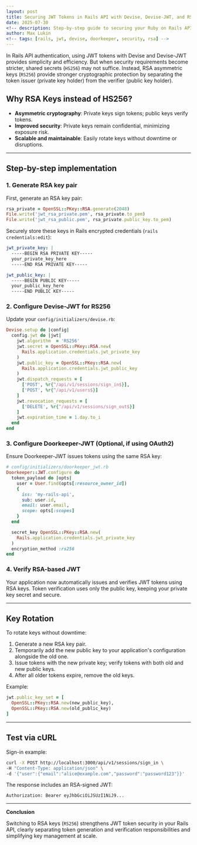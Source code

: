 ```yaml
---
layout: post
title: Securing JWT Tokens in Rails API with Devise, Devise-JWT, and RSA Keys
date: 2025-07-30
<!-- description: Step-by-step guide to securing your Ruby on Rails API authentication using Devise, Devise-JWT, Doorkeeper-JWT, and RSA encryption keys. -->
author: Max Lukin
<!-- tags: [rails, jwt, devise, doorkeeper, security, rsa] -->
---
```


In Rails API authentication, using JWT tokens with Devise and Devise-JWT provides simplicity and efficiency. But when security requirements become stricter, shared secrets (`HS256`) may not suffice. Instead, RSA asymmetric keys (`RS256`) provide stronger cryptographic protection by separating the token issuer (private key holder) from the verifier (public key holder).

## Why RSA Keys instead of HS256?

- **Asymmetric cryptography**: Private keys sign tokens; public keys verify tokens.
- **Improved security**: Private keys remain confidential, minimizing exposure risk.
- **Scalable and maintainable**: Easily rotate keys without downtime or disruptions.

---

## Step-by-step implementation

### 1. Generate RSA key pair

First, generate an RSA key pair:

```ruby
rsa_private = OpenSSL::PKey::RSA.generate(2048)
File.write('jwt_rsa_private.pem', rsa_private.to_pem)
File.write('jwt_rsa_public.pem', rsa_private.public_key.to_pem)
```

Securely store these keys in Rails encrypted credentials (`rails credentials:edit`):

```yaml
jwt_private_key: |
  -----BEGIN RSA PRIVATE KEY-----
  your_private_key_here
  -----END RSA PRIVATE KEY-----

jwt_public_key: |
  -----BEGIN PUBLIC KEY-----
  your_public_key_here
  -----END PUBLIC KEY-----
```

### 2. Configure Devise-JWT for RS256

Update your `config/initializers/devise.rb`:

```ruby
Devise.setup do |config|
  config.jwt do |jwt|
    jwt.algorithm  = 'RS256'
    jwt.secret = OpenSSL::PKey::RSA.new(
      Rails.application.credentials.jwt_private_key
    )
    jwt.public_key = OpenSSL::PKey::RSA.new(
      Rails.application.credentials.jwt_public_key
    )
    jwt.dispatch_requests = [
      ['POST', %r{^/api/v1/sessions/sign_in$}],
      ['POST', %r{^/api/v1/users$}]
    ]
    jwt.revocation_requests = [
      ['DELETE', %r{^/api/v1/sessions/sign_out$}]
    ]
    jwt.expiration_time = 1.day.to_i
  end
end
```

### 3. Configure Doorkeeper-JWT (Optional, if using OAuth2)

Ensure Doorkeeper-JWT issues tokens using the same RSA key:

```ruby
# config/initializers/doorkeeper_jwt.rb
Doorkeeper::JWT.configure do
  token_payload do |opts|
    user = User.find(opts[:resource_owner_id])
    {
      iss: 'my-rails-api',
      sub: user.id,
      email: user.email,
      scope: opts[:scopes]
    }
  end

  secret_key OpenSSL::PKey::RSA.new(
    Rails.application.credentials.jwt_private_key
  )
  encryption_method :rs256
end
```

### 4. Verify RSA-based JWT

Your application now automatically issues and verifies JWT tokens using RSA keys. Token verification uses only the public key, keeping your private key secret and secure.

---

## Key Rotation

To rotate keys without downtime:

1. Generate a new RSA key pair.
2. Temporarily add the new public key to your application's configuration alongside the old one.
3. Issue tokens with the new private key; verify tokens with both old and new public keys.
4. After all older tokens expire, remove the old keys.

Example:

```ruby
jwt.public_key_set = [
  OpenSSL::PKey::RSA.new(new_public_key),
  OpenSSL::PKey::RSA.new(old_public_key)
]
```

---

## Test via cURL

Sign-in example:

```bash
curl -X POST http://localhost:3000/api/v1/sessions/sign_in \
-H "Content-Type: application/json" \
-d '{"user":{"email":"alice@example.com","password":"password123"}}'
```

The response includes an RSA-signed JWT:

```
Authorization: Bearer eyJhbGciOiJSUzI1NiJ9...
```

---

**Conclusion**

Switching to RSA keys (`RS256`) strengthens JWT token security in your Rails API, clearly separating token generation and verification responsibilities and simplifying key management at scale.
